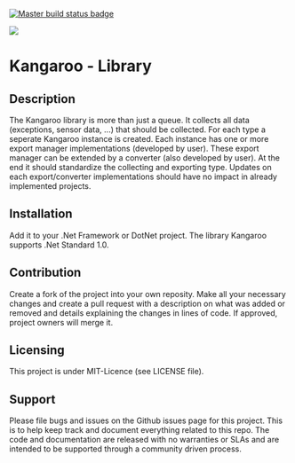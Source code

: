 <a href="https://ci.appveyor.com/project/Aldebaran91/swf"><img src="https://ci.appveyor.com/api/projects/status/github/Aldebaran91/Kangaroo?svg=true" alt="Master build status badge"><a/>
 
<a class="badge-align" href="https://www.codacy.com/app/Aldebaran91/Kangaroo?utm_source=github.com&amp;utm_medium=referral&amp;utm_content=Aldebaran91/Kangaroo&amp;utm_campaign=Badge_Grade"><img src="https://api.codacy.com/project/badge/Grade/3189e79374144c078e7859db155fe240"/></a>

Kangaroo - Library
======================

## Description
The Kangaroo library is more than just a queue. It collects all 
data (exceptions, sensor data, ...) that should be collected. For 
each type a seperate Kangaroo instance is created. Each instance 
has one or more export manager implementations (developed by user). 
These export manager can be extended by a converter (also developed 
by user). At the end it should standardize the collecting and exporting 
type. Updates on each export/converter implementations should have 
no impact in already implemented projects.

## Installation
Add it to your .Net Framework or DotNet project. The library 
Kangaroo supports .Net Standard 1.0.

## Contribution
Create a fork of the project into your own reposity. Make 
all your necessary changes and create a pull request with a 
description on what was added or removed and details explaining 
the changes in lines of code. If approved, project 
owners will merge it.

Licensing
---------
This project is under MIT-Licence (see LICENSE file).

Support
-------
Please file bugs and issues on the Github issues page for this 
project. This is to help keep track and document everything 
related to this repo. The code and documentation are released 
with no warranties or SLAs and are intended to be supported 
through a community driven process.
